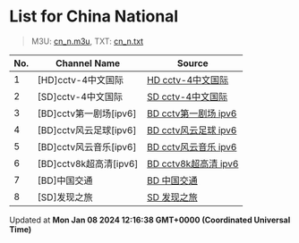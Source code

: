 # List for **China National**

> M3U: [cn_n.m3u](/cn_n.m3u), TXT: [cn_n.txt](/txt/cn_n.txt)

| No.  | Channel Name | Source |
| --- | ------------ | --- |
| 1 | [HD]cctv-4中文国际 | [HD cctv-4中文国际](https://epg.pw/stream/e9df8fe337dd6bacbf98516a34c0b0c94b3d2a02339529dea3de3769add35fc9.m3u8) |
| 2 | [SD]cctv-4中文国际 | [SD cctv-4中文国际](https://epg.pw/stream/c3b4c0fa59357628b823a008e742caa5e3ea18df81216adbc62f3aa7afe556f0.m3u8) |
| 3 | [BD]cctv第一剧场[ipv6] | [BD cctv第一剧场 ipv6](https://epg.pw/stream/ba55b8e8aea7622044ad6925d44966b26283edbe03be0646f351292a22e1027c.m3u8) |
| 4 | [BD]cctv风云足球[ipv6] | [BD cctv风云足球 ipv6](https://epg.pw/stream/2e8d029df5d70137c1c69e2a1816bbc1acfd3b94abac883b0cb3513b2d19e923.m3u8) |
| 5 | [BD]cctv风云音乐[ipv6] | [BD cctv风云音乐 ipv6](https://epg.pw/stream/1fb1205c93c4029eeebd219d3dc6898df1514b4dc5df4562e3748dbda97f82be.m3u8) |
| 6 | [BD]cctv8k超高清[ipv6] | [BD cctv8k超高清 ipv6](https://epg.pw/stream/12c4722b400606e9f17e446f03738627390aa03e60b7cea9a4fe15016cc6e079.m3u8) |
| 7 | [BD]中国交通 | [BD 中国交通](https://epg.pw/stream/b64ee710ab0a22e28a389293610912b764d52f39b0a4bb0f3bd4706567b138b8.ctv) |
| 8 | [SD]发现之旅 | [SD 发现之旅](https://epg.pw/stream/7cc7f757127592992b21f9768ff45940344d7049190add19359f61a05b3cf3a1.ctv) |

Updated at **Mon Jan 08 2024 12:16:38 GMT+0000 (Coordinated Universal Time)**
